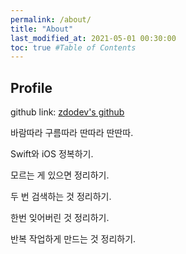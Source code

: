 ```yaml
---
permalink: /about/
title: "About"
last_modified_at: 2021-05-01 00:30:00
toc: true #Table of Contents
---
```


## Profile

github link: [zdodev's github](https://github.com/zdodev)

바람따라 구름따라 딴따라 딴딴따.

Swift와 iOS 정복하기.

모르는 게 있으면 정리하기.

두 번 검색하는 것 정리하기.

한번 잊어버린 것 정리하기.

반복 작업하게 만드는 것 정리하기.

